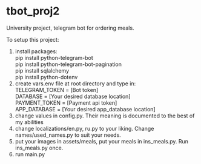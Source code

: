 # tbot_proj2
University project, telegram bot for ordering meals.

To setup this project:
1) install packages: \
  pip install python-telegram-bot \
  pip install python-telegram-bot-pagination \
  pip install sqlalchemy \
  pip install python-dotenv
2) create vars.env file at root directory and type in: \
  TELEGRAM_TOKEN = [Bot token] \
  DATABASE = [Your desired database location] \
  PAYMENT_TOKEN = [Payment api token] \
  APP_DATABASE = [Your desired app_database location]
3) change values in config.py. Their meaning is documented to the best of my abilities
4) change localizations/en.py, ru.py to your liking. Change names/used_names.py to suit your needs.
5) put your images in assets/meals, put your meals in ins_meals.py. Run ins_meals.py once.
6) run main.py
